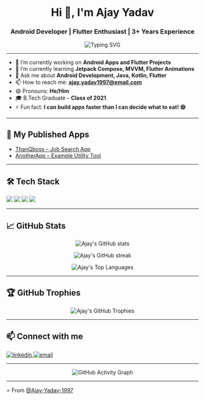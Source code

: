 <h1 align="center">Hi 👋, I'm Ajay Yadav</h1>
<h3 align="center">Android Developer | Flutter Enthusiast | 3+ Years Experience</h3>

<p align="center">
  <img src="https://readme-typing-svg.demolab.com?font=Fira+Code&weight=500&size=24&duration=4000&pause=1000&center=true&vCenter=true&width=435&lines=Android+Developer;Flutter+Developer;Love+to+Build+Apps+%F0%9F%9A%80" alt="Typing SVG" />
</p>

---

- 🔭 I’m currently working on **Android Apps and Flutter Projects**
- 🌱 I’m currently learning **Jetpack Compose, MVVM, Flutter Animations**
- 💬 Ask me about **Android Development, Java, Kotlin, Flutter**
- 📫 How to reach me: **ajay.yadav1997@email.com**
- 😄 Pronouns: **He/Him**
- 🎓 B.Tech Graduate – **Class of 2021**
- ⚡ Fun fact: **I can build apps faster than I can decide what to eat! 😄**

---

## 🚀 My Published Apps

- [ThanQboss – Job Search App](https://play.google.com/store/apps/details?id=com.example.thanqboss)
- [AnotherApp – Example Utility Tool](https://play.google.com/store/apps/details?id=com.example.anotherapp)
<!-- Add more apps as needed -->

---

## 🛠️ Tech Stack

<p align="left">
  <img src="https://img.shields.io/badge/Java-ED8B00?style=for-the-badge&logo=java&logoColor=white"/>
  <img src="https://img.shields.io/badge/Android-3DDC84?style=for-the-badge&logo=android&logoColor=white"/>
  <img src="https://img.shields.io/badge/Flutter-02569B?style=for-the-badge&logo=flutter&logoColor=white"/>
  <img src="https://img.shields.io/badge/Kotlin-0095D5?style=for-the-badge&logo=kotlin&logoColor=white"/>
</p>

---

## 📈 GitHub Stats

<p align="center">
  <img src="https://github-readme-stats.vercel.app/api?username=Ajay-Yadav-1997&show_icons=true&theme=radical" alt="Ajay's GitHub stats" />
</p>

<p align="center">
  <img src="https://github-readme-streak-stats.herokuapp.com/?user=Ajay-Yadav-1997&theme=radical" alt="Ajay's GitHub streak" />
</p>

<p align="center">
  <img src="https://github-readme-stats.vercel.app/api/top-langs/?username=Ajay-Yadav-1997&layout=compact&theme=radical" alt="Ajay's Top Languages" />
</p>

---

## 🏆 GitHub Trophies

<p align="center">
  <img src="https://github-profile-trophy.vercel.app/?username=Ajay-Yadav-1997&theme=radical&row=2&column=3" alt="Ajay's GitHub Trophies" />
</p>

---

## 📫 Connect with me

<p align="left">
  <a href="https://linkedin.com/in/ajay-yadav-1997" target="blank">
    <img align="center" src="https://img.shields.io/badge/-Ajay%20Yadav-0077B5?style=for-the-badge&logo=Linkedin&logoColor=white" alt="linkedin" />
  </a>
  <a href="mailto:ajay.yadav1997@email.com" target="blank">
    <img align="center" src="https://img.shields.io/badge/-Email-D14836?style=for-the-badge&logo=gmail&logoColor=white" alt="email" />
  </a>
</p>

---

<p align="center">
  <img src="https://github-readme-activity-graph.vercel.app/graph?username=Ajay-Yadav-1997&theme=radical" alt="GitHub Activity Graph" />
</p>

---

⭐️ From [@Ajay-Yadav-1997](https://github.com/Ajay-Yadav-1997)
